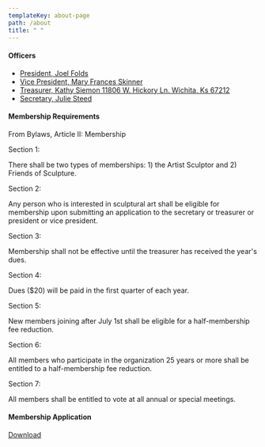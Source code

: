 ```yaml
---
templateKey: about-page
path: /about
title: " "
---
```

<div class="">
  <h4>Officers</h4>
  <ul>

<p style="color:red;">
    <li><a href="mailto:jkfolds@swbell.net">President, Joel Folds</a></li>
    <li><a href="mailto:sculptiowa@gmail.com">Vice President, Mary Frances Skinner</a></li>
    <li><a href="mailto:jkfolds@swbell.net">Treasurer, Kathy Siemon 11806 W. Hickory Ln. Wichita, Ks 67212</a></li>
    <li><a href="mailto:jsteed109@yahoo.com">Secretary, Julie Steed</a></li>
  </p>

</ul>
  <h4>Membership Requirements</h4>
  <p>
From Bylaws, Article II: Membership

Section 1:

There shall be two types of memberships: 1) the Artist Sculptor and 2) Friends of Sculpture.

Section 2:

Any person who is interested in sculptural art shall be eligible for membership upon submitting an application to the secretary or treasurer or president or vice president.

Section 3:

Membership shall not be effective until the treasurer has received the year's dues.

Section 4:

Dues ($20) will be paid in the first quarter of each year.

Section 5:

New members joining after July 1st shall be eligible for a half-membership fee reduction.

Section 6:

All members who participate in the organization 25 years or more shall be entitled to a half-membership fee reduction.

Section 7:

All members shall be entitled to vote at all annual or special meetings.

  </p>
  <h4>Membership Application</h4>
  <a download href="bylawsb.doc">Download</a>
</div>